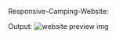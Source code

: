 Responsive-Camping-Website:

Output:
![website preview img](https://github.com/Bipinchaudhary-25/Responsive-camping-website/assets/161077769/8a1872cb-81b8-4e48-b302-092a77693bfd)
